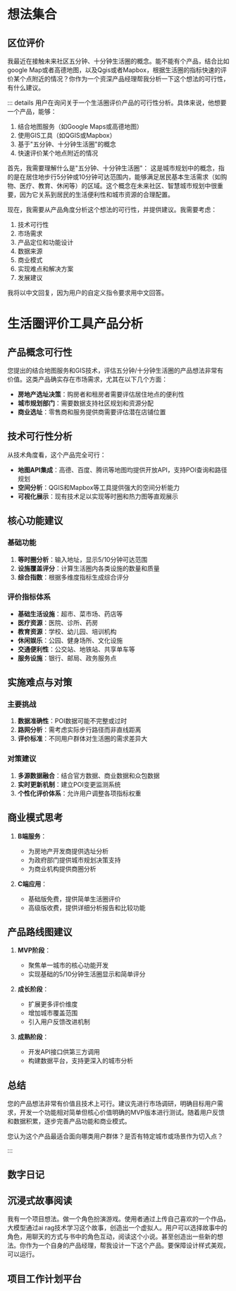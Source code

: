 # 想法集合
## 区位评价

我最近在接触未来社区五分钟、十分钟生活圈的概念。能不能有个产品，结合比如google Map或者高德地图，以及Qgis或者Mapbox，根据生活圈的指标快速的评价某个点附近的情况？你作为一个资深产品经理帮我分析一下这个想法的可行性，有什么建议。

::: details
用户在询问关于一个生活圈评价产品的可行性分析。具体来说，他想要一个产品，能够：
1. 结合地图服务（如Google Maps或高德地图）
2. 使用GIS工具（如QGIS或Mapbox）
3. 基于"五分钟、十分钟生活圈"的概念
4. 快速评价某个地点附近的情况

首先，我需要理解什么是"五分钟、十分钟生活圈"：
这是城市规划中的概念，指的是在居住地步行5分钟或10分钟可达范围内，能够满足居民基本生活需求（如购物、医疗、教育、休闲等）的区域。这个概念在未来社区、智慧城市规划中很重要，因为它关系到居民的生活便利性和城市资源的合理配置。

现在，我需要从产品角度分析这个想法的可行性，并提供建议。我需要考虑：
1. 技术可行性
2. 市场需求
3. 产品定位和功能设计
4. 数据来源
5. 商业模式
6. 实现难点和解决方案
7. 发展建议

我将以中文回复，因为用户的自定义指令要求用中文回答。

# 生活圈评价工具产品分析

## 产品概念可行性

您提出的结合地图服务和GIS技术，评估五分钟/十分钟生活圈的产品想法非常有价值。这类产品确实存在市场需求，尤其在以下几个方面：

- **房地产选址决策**：购房者和租房者需要评估居住地点的便利性
- **城市规划部门**：需要数据支持社区规划和资源分配
- **商业选址**：零售商和服务提供商需要评估潜在店铺位置

## 技术可行性分析

从技术角度看，这个产品完全可行：

- **地图API集成**：高德、百度、腾讯等地图均提供开放API，支持POI查询和路径规划
- **空间分析**：QGIS和Mapbox等工具提供强大的空间分析能力
- **可视化展示**：现有技术足以实现等时圈和热力图等直观展示

## 核心功能建议

### 基础功能
1. **等时圈分析**：输入地址，显示5/10分钟可达范围
2. **设施覆盖评分**：计算生活圈内各类设施的数量和质量
3. **综合指数**：根据多维度指标生成综合评分

### 评价指标体系
- **基础生活设施**：超市、菜市场、药店等
- **医疗资源**：医院、诊所、药房
- **教育资源**：学校、幼儿园、培训机构
- **休闲娱乐**：公园、健身场所、文化设施
- **交通便利性**：公交站、地铁站、共享单车等
- **服务设施**：银行、邮局、政务服务点

## 实施难点与对策

### 主要挑战
1. **数据准确性**：POI数据可能不完整或过时
2. **路网分析**：需考虑实际步行路径而非直线距离
3. **评价标准**：不同用户群体对生活圈的需求差异大

### 对策建议
1. **多源数据融合**：结合官方数据、商业数据和众包数据
2. **实时更新机制**：建立POI变更监测系统
3. **个性化评价体系**：允许用户调整各项指标权重

## 商业模式思考

1. **B端服务**：
   - 为房地产开发商提供选址分析
   - 为政府部门提供城市规划决策支持
   - 为商业机构提供商圈分析

2. **C端应用**：
   - 基础版免费，提供简单生活圈评价
   - 高级版收费，提供详细分析报告和比较功能

## 产品路线图建议

1. **MVP阶段**：
   - 聚焦单一城市的核心功能开发
   - 实现基础的5/10分钟生活圈显示和简单评分

2. **成长阶段**：
   - 扩展更多评价维度
   - 增加城市覆盖范围
   - 引入用户反馈改进机制

3. **成熟阶段**：
   - 开发API接口供第三方调用
   - 构建数据平台，支持更深入的城市分析

## 总结

您的产品想法非常有价值且技术上可行。建议先进行市场调研，明确目标用户需求，开发一个功能相对简单但核心价值明确的MVP版本进行测试。随着用户反馈和数据积累，逐步完善产品功能和商业模式。

您认为这个产品最适合面向哪类用户群体？是否有特定城市或场景作为切入点？

:::


## 数字日记

## 沉浸式故事阅读
我有一个项目想法。做一个角色扮演游戏。使用者通过上传自己喜欢的一个作品，大模型通过ai rag技术学习这个故事，创造出一个虚拟人。用户可以选择故事中的角色，用聊天的方式与书中的角色互动，阅读这个小说。甚至创造出一些新的想法。你作为一个自身的产品经理，帮我设计一下这个产品。要保障设计样式美观，可以运行。

## 项目工作计划平台
